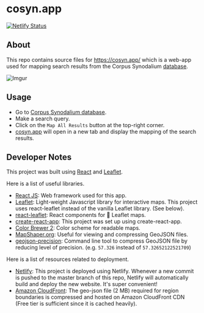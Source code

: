 # cosyn.app
[![Netlify Status](https://api.netlify.com/api/v1/badges/28ab2635-1d00-4d9b-af19-c26814b376be/deploy-status)](https://app.netlify.com/sites/awesome-react-map/deploys)

## About

This repo contains source files for https://cosyn.app/ which is a web-app used for mapping search results from the Corpus Synodalium [database](https://corpus-synodalium.com/philologic/corpus/).

![Imgur](https://i.imgur.com/DJBpY0r.png)

## Usage

- Go to [Corpus Synodalium database](https://corpus-synodalium.com/philologic/corpus/).
- Make a search query.
- Click on the `Map All Results` button at the top-right corner.
- [cosyn.app](https://cosyn.app/) will open in a new tab and display the mapping of the search results.

## Developer Notes

This project was built using [React](https://reactjs.org/) and [Leaflet](https://react-leaflet.js.org/).

Here is a list of useful libraries.

- [React JS](https://reactjs.org/): Web framework used for this app.
- [Leaflet](https://leafletjs.com/): Light-weight Javascript library for interactive maps. This project uses react-leaflet instead of the vanilla Leaflet library. (See below).
- [react-leaflet](https://react-leaflet.js.org/): React components for 🍃 Leaflet maps.
- [create-react-app](https://github.com/facebook/create-react-app): This project was set up using create-react-app.
- [Color Brewer 2](http://colorbrewer2.org): Color scheme for readable maps.
- [MapShaper.org](https://mapshaper.org/): Useful for viewing and compressing GeoJSON files.
- [geojson-precision](https://www.npmjs.com/package/geojson-precision): Command line tool to compress GeoJSON file by reducing level of precision. (e.g. `57.326` instead of `57.32652122521709`)

Here is a list of resources related to deployment.

- [Netlify](https://www.netlify.com/): This project is deployed using Netlify. Whenever a new commit is pushed to the master branch of this repo, Netlify will automatically build and deploy the new website. It's super convenient!
- [Amazon CloudFront](https://aws.amazon.com/cloudfront/): The geo-json file (2 MB) required for region boundaries is compressed and hosted on Amazon CloudFront CDN (Free tier is sufficient since it is cached heavily).
